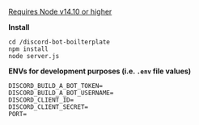 [Requires Node v14.10 or higher](https://nodejs.org/en/)

**Install**
```shell
cd /discord-bot-boilterplate
npm install
node server.js
```
   
**ENVs for development purposes (i.e. `.env` file values)**
```console
DISCORD_BUILD_A_BOT_TOKEN=
DISCORD_BUILD_A_BOT_USERNAME=
DISCORD_CLIENT_ID=
DISCORD_CLIENT_SECRET=
PORT=
```
